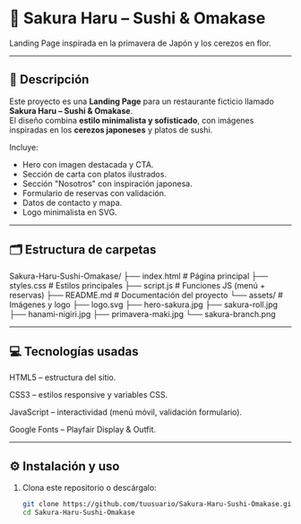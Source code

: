 # 🌸 Sakura Haru – Sushi & Omakase  
Landing Page inspirada en la primavera de Japón y los cerezos en flor.

---

## 📖 Descripción
Este proyecto es una **Landing Page** para un restaurante ficticio llamado **Sakura Haru – Sushi & Omakase**.  
El diseño combina **estilo minimalista y sofisticado**, con imágenes inspiradas en los **cerezos japoneses** y platos de sushi.

Incluye:  
- Hero con imagen destacada y CTA.  
- Sección de carta con platos ilustrados.  
- Sección "Nosotros" con inspiración japonesa.  
- Formulario de reservas con validación.  
- Datos de contacto y mapa.  
- Logo minimalista en SVG.  

---

## 🗂️ Estructura de carpetas
Sakura-Haru-Sushi-Omakase/
├── index.html # Página principal
├── styles.css # Estilos principales
├── script.js # Funciones JS (menú + reservas)
├── README.md # Documentación del proyecto
└── assets/ # Imágenes y logo
├── logo.svg
├── hero-sakura.jpg
├── sakura-roll.jpg
├── hanami-nigiri.jpg
├── primavera-maki.jpg
└── sakura-branch.png


---


## 💻 Tecnologías usadas

HTML5 – estructura del sitio.

CSS3 – estilos responsive y variables CSS.

JavaScript – interactividad (menú móvil, validación formulario).

Google Fonts – Playfair Display & Outfit.


---


## ⚙️ Instalación y uso
1. Clona este repositorio o descárgalo:
   ```bash
   git clone https://github.com/tuusuario/Sakura-Haru-Sushi-Omakase.git
   cd Sakura-Haru-Sushi-Omakase
   
